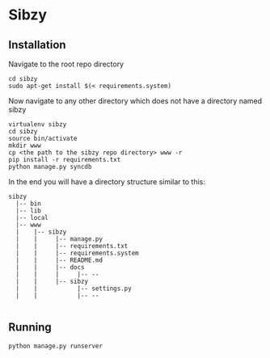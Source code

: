 Sibzy
=====

Installation
------------

Navigate to the root repo directory
```
cd sibzy
sudo apt-get install $(< requirements.system)
```

Now navigate to any other directory which does not have a directory named sibzy

```
virtualenv sibzy
cd sibzy
source bin/activate
mkdir www
cp <the path to the sibzy repo directory> www -r
pip install -r requirements.txt
python manage.py syncdb
```

In the end you will have a directory structure similar to this:
```
sibzy
  |-- bin
  |-- lib
  |-- local
  |-- www
  |    |-- sibzy
  |    |     |-- manage.py
  |    |     |-- requirements.txt
  |    |     |-- requirements.system
  |    |     |-- README.md
  |    |     |-- docs
  |    |     |     |-- --
  |    |     |-- sibzy
  |    |           |-- settings.py
  |    |           |-- --
             
```

Running
-------

```
python manage.py runserver
```
